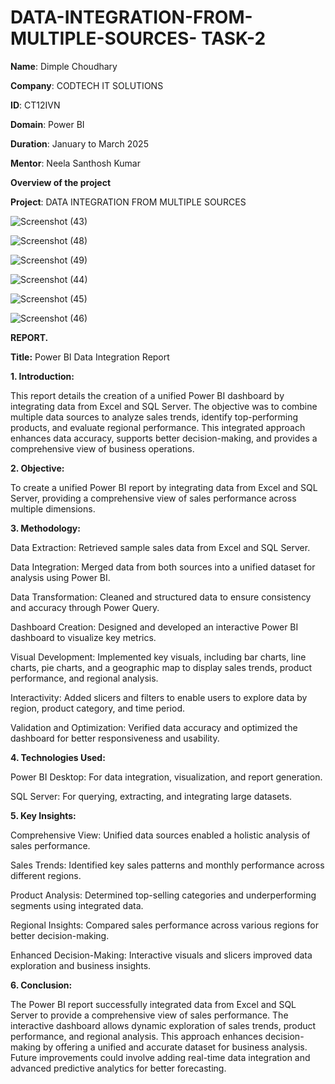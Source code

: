 # DATA-INTEGRATION-FROM-MULTIPLE-SOURCES- **TASK-2**

**Name**: Dimple Choudhary

**Company**: CODTECH IT SOLUTIONS

**ID**: CT12IVN

**Domain**: Power BI

**Duration**: January to March 2025

**Mentor**: Neela Santhosh Kumar

**Overview of the project**

**Project**:  DATA INTEGRATION FROM MULTIPLE SOURCES

![Screenshot (43)](https://github.com/user-attachments/assets/38ed4e06-6c56-441b-9c8f-24d17ffce41e)

![Screenshot (48)](https://github.com/user-attachments/assets/f78154b8-af38-4529-ada4-617dc9cbb625)

![Screenshot (49)](https://github.com/user-attachments/assets/728ac9f3-11c0-434c-8c06-3c771f72a4c7)

![Screenshot (44)](https://github.com/user-attachments/assets/b77e3f8f-1343-47a9-a5e3-938144f47f7f)

![Screenshot (45)](https://github.com/user-attachments/assets/2bdaa23b-56ff-41e8-a882-4c6b71136bf7)

![Screenshot (46)](https://github.com/user-attachments/assets/8696eebd-1f89-4f40-9b24-5f3d749f20b8)



**REPORT.**

**Title:**
Power BI Data Integration Report

**1. Introduction:**
   
This report details the creation of a unified Power BI dashboard by integrating data from Excel and SQL Server. The objective was to combine multiple data sources to analyze sales trends, identify top-performing products, and evaluate regional performance. This integrated approach enhances data accuracy, supports better decision-making, and provides a comprehensive view of business operations.

**2. Objective:**
   
To create a unified Power BI report by integrating data from Excel and SQL Server, providing a comprehensive view of sales performance across multiple dimensions.

**3. Methodology:**

Data Extraction: Retrieved sample sales data from Excel and SQL Server.

Data Integration: Merged data from both sources into a unified dataset for analysis using Power BI.

Data Transformation: Cleaned and structured data to ensure consistency and accuracy through Power Query.

Dashboard Creation: Designed and developed an interactive Power BI dashboard to visualize key metrics.

Visual Development: Implemented key visuals, including bar charts, line charts, pie charts, and a geographic map to display sales trends, product performance, and regional analysis.

Interactivity: Added slicers and filters to enable users to explore data by region, product category, and time period.

Validation and Optimization: Verified data accuracy and optimized the dashboard for better responsiveness and usability.

**4. Technologies Used:**

Power BI Desktop: For data integration, visualization, and report generation.

SQL Server: For querying, extracting, and integrating large datasets.

**5. Key Insights:**

Comprehensive View: Unified data sources enabled a holistic analysis of sales performance.

Sales Trends: Identified key sales patterns and monthly performance across different regions.

Product Analysis: Determined top-selling categories and underperforming segments using integrated data.

Regional Insights: Compared sales performance across various regions for better decision-making.

Enhanced Decision-Making: Interactive visuals and slicers improved data exploration and business insights.

**6. Conclusion:**

The Power BI report successfully integrated data from Excel and SQL Server to provide a comprehensive view of sales performance. The interactive dashboard allows dynamic exploration of sales trends, product performance, and regional analysis. This approach enhances decision-making by offering a unified and accurate dataset for business analysis. Future improvements could involve adding real-time data integration and advanced predictive analytics for better forecasting.




